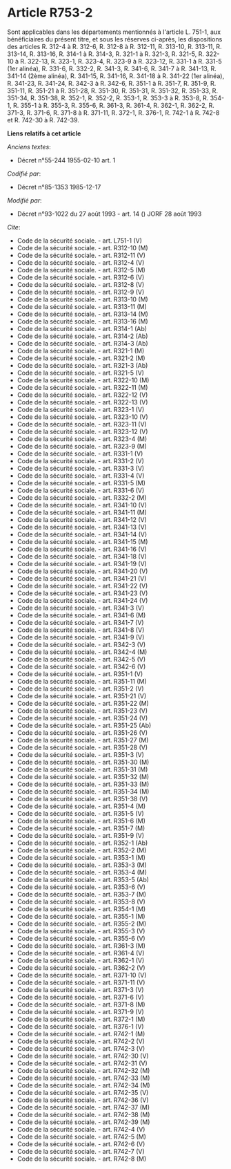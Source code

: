 # Article R753-2

Sont applicables dans les départements   mentionnés à l'article L. 751-1, aux bénéficiaires du présent titre, et sous les
réserves ci-après, les dispositions des articles R. 312-4 à R. 312-6, R. 312-8 à R. 312-11, R. 313-10, R. 313-11, R. 313-14,
R. 313-16, R. 314-1 à R. 314-3, R. 321-1 à R. 321-3, R. 321-5, R. 322-10 à R. 322-13, R. 323-1, R. 323-4, R. 323-9 à R.
323-12, R. 331-1 à R. 331-5 (1er alinéa), R. 331-6, R. 332-2, R. 341-3, R. 341-6, R. 341-7 à R. 341-13, R. 341-14 (2ème
alinéa), R. 341-15, R. 341-16, R. 341-18 à R. 341-22 (1er alinéa), R. 341-23, R. 341-24, R. 342-3 à R. 342-6, R. 351-1 à R.
351-7, R. 351-9, R. 351-11, R. 351-21 à R. 351-28, R. 351-30, R. 351-31, R. 351-32, R. 351-33, R. 351-34, R. 351-38, R.
352-1, R. 352-2, R. 353-1, R. 353-3 à R. 353-8, R. 354-1, R. 355-1 à R. 355-3, R. 355-6, R. 361-3, R. 361-4, R. 362-1, R.
362-2, R. 371-3, R. 371-6, R. 371-8 à R. 371-11, R. 372-1, R. 376-1, R. 742-1 à R. 742-8 et R. 742-30 à R. 742-39.

**Liens relatifs à cet article**

_Anciens textes_:

  - Décret n°55-244 1955-02-10 art. 1

_Codifié par_:

  - Décret n°85-1353 1985-12-17

_Modifié par_:

  - Décret n°93-1022 du 27 août 1993 - art. 14 () JORF 28 août 1993

_Cite_:

  - Code de la sécurité sociale. - art. L751-1 (V)
  - Code de la sécurité sociale. - art. R312-10 (M)
  - Code de la sécurité sociale. - art. R312-11 (V)
  - Code de la sécurité sociale. - art. R312-4 (V)
  - Code de la sécurité sociale. - art. R312-5 (M)
  - Code de la sécurité sociale. - art. R312-6 (V)
  - Code de la sécurité sociale. - art. R312-8 (V)
  - Code de la sécurité sociale. - art. R312-9 (V)
  - Code de la sécurité sociale. - art. R313-10 (M)
  - Code de la sécurité sociale. - art. R313-11 (M)
  - Code de la sécurité sociale. - art. R313-14 (M)
  - Code de la sécurité sociale. - art. R313-16 (M)
  - Code de la sécurité sociale. - art. R314-1 (Ab)
  - Code de la sécurité sociale. - art. R314-2 (Ab)
  - Code de la sécurité sociale. - art. R314-3 (Ab)
  - Code de la sécurité sociale. - art. R321-1 (M)
  - Code de la sécurité sociale. - art. R321-2 (M)
  - Code de la sécurité sociale. - art. R321-3 (Ab)
  - Code de la sécurité sociale. - art. R321-5 (V)
  - Code de la sécurité sociale. - art. R322-10 (M)
  - Code de la sécurité sociale. - art. R322-11 (M)
  - Code de la sécurité sociale. - art. R322-12 (V)
  - Code de la sécurité sociale. - art. R322-13 (V)
  - Code de la sécurité sociale. - art. R323-1 (V)
  - Code de la sécurité sociale. - art. R323-10 (V)
  - Code de la sécurité sociale. - art. R323-11 (V)
  - Code de la sécurité sociale. - art. R323-12 (V)
  - Code de la sécurité sociale. - art. R323-4 (M)
  - Code de la sécurité sociale. - art. R323-9 (M)
  - Code de la sécurité sociale. - art. R331-1 (V)
  - Code de la sécurité sociale. - art. R331-2 (V)
  - Code de la sécurité sociale. - art. R331-3 (V)
  - Code de la sécurité sociale. - art. R331-4 (V)
  - Code de la sécurité sociale. - art. R331-5 (M)
  - Code de la sécurité sociale. - art. R331-6 (V)
  - Code de la sécurité sociale. - art. R332-2 (M)
  - Code de la sécurité sociale. - art. R341-10 (V)
  - Code de la sécurité sociale. - art. R341-11 (M)
  - Code de la sécurité sociale. - art. R341-12 (V)
  - Code de la sécurité sociale. - art. R341-13 (V)
  - Code de la sécurité sociale. - art. R341-14 (V)
  - Code de la sécurité sociale. - art. R341-15 (M)
  - Code de la sécurité sociale. - art. R341-16 (V)
  - Code de la sécurité sociale. - art. R341-18 (V)
  - Code de la sécurité sociale. - art. R341-19 (V)
  - Code de la sécurité sociale. - art. R341-20 (V)
  - Code de la sécurité sociale. - art. R341-21 (V)
  - Code de la sécurité sociale. - art. R341-22 (V)
  - Code de la sécurité sociale. - art. R341-23 (V)
  - Code de la sécurité sociale. - art. R341-24 (V)
  - Code de la sécurité sociale. - art. R341-3 (V)
  - Code de la sécurité sociale. - art. R341-6 (M)
  - Code de la sécurité sociale. - art. R341-7 (V)
  - Code de la sécurité sociale. - art. R341-8 (V)
  - Code de la sécurité sociale. - art. R341-9 (V)
  - Code de la sécurité sociale. - art. R342-3 (V)
  - Code de la sécurité sociale. - art. R342-4 (M)
  - Code de la sécurité sociale. - art. R342-5 (V)
  - Code de la sécurité sociale. - art. R342-6 (V)
  - Code de la sécurité sociale. - art. R351-1 (V)
  - Code de la sécurité sociale. - art. R351-11 (M)
  - Code de la sécurité sociale. - art. R351-2 (V)
  - Code de la sécurité sociale. - art. R351-21 (V)
  - Code de la sécurité sociale. - art. R351-22 (M)
  - Code de la sécurité sociale. - art. R351-23 (V)
  - Code de la sécurité sociale. - art. R351-24 (V)
  - Code de la sécurité sociale. - art. R351-25 (Ab)
  - Code de la sécurité sociale. - art. R351-26 (V)
  - Code de la sécurité sociale. - art. R351-27 (M)
  - Code de la sécurité sociale. - art. R351-28 (V)
  - Code de la sécurité sociale. - art. R351-3 (V)
  - Code de la sécurité sociale. - art. R351-30 (M)
  - Code de la sécurité sociale. - art. R351-31 (M)
  - Code de la sécurité sociale. - art. R351-32 (M)
  - Code de la sécurité sociale. - art. R351-33 (M)
  - Code de la sécurité sociale. - art. R351-34 (M)
  - Code de la sécurité sociale. - art. R351-38 (V)
  - Code de la sécurité sociale. - art. R351-4 (M)
  - Code de la sécurité sociale. - art. R351-5 (V)
  - Code de la sécurité sociale. - art. R351-6 (M)
  - Code de la sécurité sociale. - art. R351-7 (M)
  - Code de la sécurité sociale. - art. R351-9 (V)
  - Code de la sécurité sociale. - art. R352-1 (Ab)
  - Code de la sécurité sociale. - art. R352-2 (M)
  - Code de la sécurité sociale. - art. R353-1 (M)
  - Code de la sécurité sociale. - art. R353-3 (M)
  - Code de la sécurité sociale. - art. R353-4 (M)
  - Code de la sécurité sociale. - art. R353-5 (Ab)
  - Code de la sécurité sociale. - art. R353-6 (V)
  - Code de la sécurité sociale. - art. R353-7 (M)
  - Code de la sécurité sociale. - art. R353-8 (V)
  - Code de la sécurité sociale. - art. R354-1 (M)
  - Code de la sécurité sociale. - art. R355-1 (M)
  - Code de la sécurité sociale. - art. R355-2 (M)
  - Code de la sécurité sociale. - art. R355-3 (V)
  - Code de la sécurité sociale. - art. R355-6 (V)
  - Code de la sécurité sociale. - art. R361-3 (M)
  - Code de la sécurité sociale. - art. R361-4 (V)
  - Code de la sécurité sociale. - art. R362-1 (V)
  - Code de la sécurité sociale. - art. R362-2 (V)
  - Code de la sécurité sociale. - art. R371-10 (V)
  - Code de la sécurité sociale. - art. R371-11 (V)
  - Code de la sécurité sociale. - art. R371-3 (V)
  - Code de la sécurité sociale. - art. R371-6 (V)
  - Code de la sécurité sociale. - art. R371-8 (M)
  - Code de la sécurité sociale. - art. R371-9 (V)
  - Code de la sécurité sociale. - art. R372-1 (M)
  - Code de la sécurité sociale. - art. R376-1 (V)
  - Code de la sécurité sociale. - art. R742-1 (M)
  - Code de la sécurité sociale. - art. R742-2 (V)
  - Code de la sécurité sociale. - art. R742-3 (V)
  - Code de la sécurité sociale. - art. R742-30 (V)
  - Code de la sécurité sociale. - art. R742-31 (V)
  - Code de la sécurité sociale. - art. R742-32 (M)
  - Code de la sécurité sociale. - art. R742-33 (M)
  - Code de la sécurité sociale. - art. R742-34 (M)
  - Code de la sécurité sociale. - art. R742-35 (V)
  - Code de la sécurité sociale. - art. R742-36 (V)
  - Code de la sécurité sociale. - art. R742-37 (M)
  - Code de la sécurité sociale. - art. R742-38 (M)
  - Code de la sécurité sociale. - art. R742-39 (M)
  - Code de la sécurité sociale. - art. R742-4 (V)
  - Code de la sécurité sociale. - art. R742-5 (M)
  - Code de la sécurité sociale. - art. R742-6 (V)
  - Code de la sécurité sociale. - art. R742-7 (V)
  - Code de la sécurité sociale. - art. R742-8 (M)
